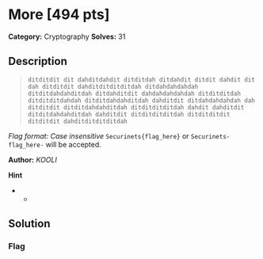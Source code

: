 # More [494 pts]

**Category:** Cryptography
**Solves:** 31

## Description
>`ditditdit dit dahditdahdit ditditdah ditdahdit ditdit dahdit dit dah ditditdit dahditditditditdah ditdahdahdahdah ditditdahdahditdah ditdahditdit dahdahdahdahdah ditditditdah ditditditdahdah ditditdahdahditdah dahditdit ditdahdahdahdah dah ditditdit ditditdahdahditdah ditditditditdah dahdit dahditdit ditditdahdahditdah dahditdit ditditditditdah ditditditdit ditditdit dahditditditditdah`

*Flag format:* _Case insensitive_ `Securinets{flag_here}` or `Securinets-flag_here-` will be accepted.

**Author:** *_KOOLI_*

**Hint**
* -

## Solution

### Flag

